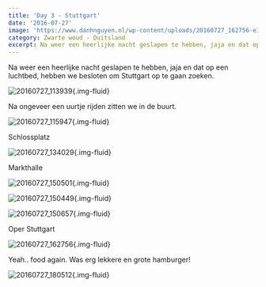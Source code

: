 ```yaml
---
title: 'Day 3 - Stuttgart'
date: '2016-07-27'
image: 'https://www.danhnguyen.nl/wp-content/uploads/20160727_162756-e1470217959871.jpg'
category: Zwarte woud - Duitsland
excerpt: Na weer een heerlijke nacht geslapen te hebben, jaja en dat op een luchtbed, hebben we besloten om Stuttgart...
---
```


Na weer een heerlijke nacht geslapen te hebben, jaja en dat op een luchtbed, hebben we besloten om Stuttgart op te gaan zoeken.

![20160727_113939](https://www.danhnguyen.nl/wp-content/uploads/20160727_113939-e1470217830749.jpg){.img-fluid}

Na ongeveer een uurtje rijden zitten we in de buurt.

![20160727_115947](https://www.danhnguyen.nl/wp-content/uploads/20160727_115947-e1470217917814.jpg){.img-fluid}

Schlossplatz

![20160727_134029](https://www.danhnguyen.nl/wp-content/uploads/20160727_134029-e1470218162136.jpg){.img-fluid}

Markthalle

![20160727_150501](https://www.danhnguyen.nl/wp-content/uploads/20160727_150501-e1470218066674.jpg){.img-fluid}

![20160727_150449](https://www.danhnguyen.nl/wp-content/uploads/20160727_150449-e1470218120796.jpg){.img-fluid}

![20160727_150657](https://www.danhnguyen.nl/wp-content/uploads/20160727_150657-e1470218093468.jpg){.img-fluid}

Oper Stuttgart

![20160727_162756](https://www.danhnguyen.nl/wp-content/uploads/20160727_162756-e1470217959871.jpg){.img-fluid}

Yeah.. food again. Was erg lekkere en grote hamburger!

![20160727_180512](https://www.danhnguyen.nl/wp-content/uploads/20160727_180512-e1470218175270.jpg){.img-fluid}
